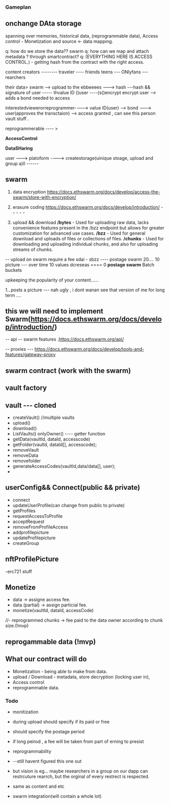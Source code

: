 ### Gameplan

## onchange DAta storage

spanning over memories, historical data, (reprogrammable data),
Access control - Monetization and source <- data mapping.

q: how do we store the data?? swarm
q: how can we map and attach metadata ? through smartcontract?
q:
(EVERYTHING HERE IS ACCESS CONTROL.) - getting hash from the contract with the right access.

content creators -------- traveler ---- friends teens --- ONlyfans --- rearchers

their data> swarm --> upload to the ebbeeees ---> hash ---hash && signature of user ----- thvalue ID ()user ----(s()encrypt encrypt
user --> adds a bond needed to access

interestedviewerorreprogrammer----> value ID(user) --> bond ---> user(approves the transctaion) --> access granted , can see this person vault stuff .

reprogrammerable ---- >

**AccessControl**

**DataSHaring**

user ---> platoform ----> createstorage(uinique stoage, upload and group a)ll ------

## swarm

1. data encryption
   https://docs.ethswarm.org/docs/develop/access-the-swarm/store-with-encryption/

2. erasure coding
   https://docs.ethswarm.org/docs/develop/introduction/ - - - - -

3. upload && download
   **/bytes** - Used for uploading raw data, lacks convenience features present in the /bzz endpoint but allows for greater customization for advanced use cases.
   **/bzz** - Used for general download and uploads of files or collections of files.
   **/chunks** - Used for downloading and uploading individual chunks, and also for uploading streams of chunks.

-- upload on swarm require a fee
sdai - sbzz ---- postage swarm 20.... 10 picture --- over time 10 values dcreseas ==== 0
**postage swarm**
Batch buckets

upkeeping the popularity of your content......

1...posts a picture --- nah ugly , i dont wanan see that version of me for long term ....

## this we will need to implement Swarm(https://docs.ethswarm.org/docs/develop/introduction/)

-- api -- swarm features .https://docs.ethswarm.org/api/

-- proxies --- https://docs.ethswarm.org/docs/develop/tools-and-features/gateway-proxy

## swarm contract (work with the swarm)

## vault factory

## vault --- cloned

- createVault() //multiple vaults
- upload()
- download()
- ListVaults() onlyOwner() ---- getter function
- getData(vaultId, dataId, accesscode)
- getFolder(vaulId, dataId[], accesscode);
- removeVault
- removeData
- removefolder
- generateAccessCodes(vaultId,data/data[], user);
-

## userConfig&& Connect(public && private)

- connect
- updateUserProfile(can change from public to private)
- getProfiles
- requestAccessToProfile
- acceptRequest
- removeFromProfileAccess
- addprofilepicture
- updateProfilepicture
- createGroup

## nftProfilePicture

-erc721 stuff

## Monetize

- data -> assigne access fee.
- data (partial) -> assign particial fee.
- monetize(vaultId, dataId, accessCode)

//- reprogrammed chunks -> fee paid to the data owner according to chunk size.(!mvp)

## reprogammable data (!mvp)

## What our contract will do

- Monetization - being able to make from data.
- upload / Download - metadata, store decryption (locking user in),
- Access control
- reprogrammable data.

### Todo
- monitization
- during upload should specify if its paid or free
- should specify the postage period
- if long peirod , a fee will be taken from part of erning to presist

- reprogrammability
- --still havent figured this one out
- but vision is eg... maybe researchers in a group on our dapp can restrcuture rearrch, but the orginal of every restrect is respected.
- same as content and etc
  
- swarm integration(will contain a whole lot)
  
